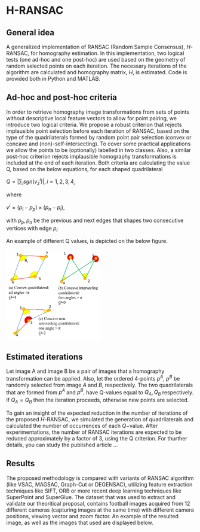 # H-RANSAC
## General idea
A generalized implementation of RANSAC (Random Sample Consensus), $H$-RANSAC, for homography estimation. In this implementation, two logical tests (one ad-hoc and one post-hoc) are used based on the geometry of random selected points on each iteration. The necessary iterations of the algorithm are calculated and homography matrix, $H$, is estimated.
Code is provided both in Python and MATLAB.

## Ad-hoc and post-hoc criteria
In order to retrieve homography image transformations from sets of points without descriptive local feature vectors to allow for point pairing, we introduce two logical criteria. We propose a robust criterion that rejects implausible point selection before each iteration of RANSAC, based on the type of the quadrilaterals formed by random point pair selection (convex or concave and (non)-self-intersecting). To cover some practical applications we allow the points to be (optionally) labelled in two classes. Also, a similar post-hoc criterion rejects implausible homography transformations is included at the end of each iteration.
Both criteria are calculating the value Q, based on the below equations, for each shaped quadrilateral

$Q=|\sum_{i} sgn(v^i_z)|, i=1,2,3,4$,

where

$v^i=(p_i-p_p) \times (p_n-p_i)$, 

with $p_p, p_n$ be the previous and next edges that shapes two consecutive vertices with edge $p_i$

An example of different Q values, is depicted on the below figure.

<img src="sources/Q_figure.png" width="50%">

## Estimated iterations
Let image A and image B be a pair of images that a homography transformation can be applied. Also, let the ordered 4-points $p^A$, $p^B$ be randomly selected from image $A$ and $B$, respectively. The two quadrilaterals that are formed from $p^A$ and $p^B,$ have Q-values equal to $Q_A,Q_B$ respectively. If $Q_A=Q_B$ then the iteration proceeds, otherwise new points are selected.
 
 To gain an insight of the expected reduction in the number of iterations of the proposed $H$-RANSAC, we simulated the generation of quadrilaterals and calculated the number of occurrences of each $Q-$value. After experimentations, the number of RANSAC iterations are expected to be reduced approximately by a factor of 3, using the Q criterion. For thurther details, you can study the published article ...

 ## Results
 The proposed methodology is compared with variants of RANSAC algorithm (like VSAC, MAGSAC, Graph-Cut or DEGENSAC), utilizing feature extraction techniques like SIFT, ORB or more recent deep learning techniques like SuperPoint and SuperGlue.
 The dataset that was used to extract and validate our theoritical proposal, contains football images acquired from 12 different cameras (capturing images at the same time) with different camera positions, viewing vector and zoom factor. An example of the resulted image, as well as the images that used are displayed below.

 

